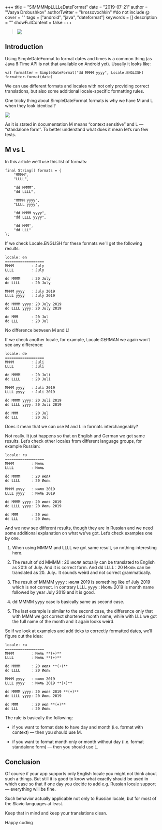 +++
title = "SiMMMMpLLLLeDateFormat"
date = "2019-07-21"
author = "Vasya Drobushkov"
authorTwitter = "krossovochkin" #do not include @
cover = ""
tags = ["android", "java", "dateformat"]
keywords = []
description = ""
showFullContent = false
+++

> [![](https://img.shields.io/badge/original-proandroiddev-green)](https://proandroiddev.com/simmmmplllledateformat-6bd326d17012)

## Introduction

Using SimpleDateFormat to format dates and times is a common thing (as Java 8 Time API is not that available on Android yet). Usually it looks like:

    val formatter = SimpleDateFormat("dd MMMM yyyy", Locale.ENGLISH)
    formatter.format(date)

We can use different formats and locales with not only providing correct translations, but also some additional locale-specific formatting rules.

One tricky thing about SimpleDateFormat formats is why we have M and L when they look identical?

![](../../img/1_HDmye25KvfxWmmpmxTmxew.png)

As it is stated in documentation M means “context sensitive” and L — “standalone form”. To better understand what does it mean let’s run few tests.

## M vs L

In this article we’ll use this list of formats:

    final String[] formats = {
        "MMMM",
        "LLLL",
                
        "dd MMMM",
        "dd LLLL",
                
        "MMMM yyyy",
        "LLLL yyyy",
                
        "dd MMMM yyyy",
        "dd LLLL yyyy",
                
        "dd MMM",
        "dd LLL"
    };

If we check Locale.ENGLISH for these formats we’ll get the following results:

    locale: en
    ==================
    MMMM        : July
    LLLL        : July

    dd MMMM     : 20 July
    dd LLLL     : 20 July

    MMMM yyyy   : July 2019
    LLLL yyyy   : July 2019

    dd MMMM yyyy: 20 July 2019
    dd LLLL yyyy: 20 July 2019

    dd MMM      : 20 Jul
    dd LLL      : 20 Jul

No difference between M and L!

If we check another locale, for example, Locale.GERMAN we again won’t see any difference:

    locale: de
    ==================
    MMMM        : Juli
    LLLL        : Juli

    dd MMMM     : 20 Juli
    dd LLLL     : 20 Juli

    MMMM yyyy   : Juli 2019
    LLLL yyyy   : Juli 2019

    dd MMMM yyyy: 20 Juli 2019
    dd LLLL yyyy: 20 Juli 2019

    dd MMM      : 20 Jul
    dd LLL      : 20 Jul

Does it mean that we can use M and L in formats interchangeably?

Not really. It just happens so that on English and German we get same results. Let’s check other locales from different language groups, for example Russian:

    locale: ru
    ==================
    MMMM        : Июль
    LLLL        : Июль

    dd MMMM     : 20 июля
    dd LLLL     : 20 Июль

    MMMM yyyy   : июля 2019
    LLLL yyyy   : Июль 2019

    dd MMMM yyyy: 20 июля 2019
    dd LLLL yyyy: 20 Июль 2019

    dd MMM      : 20 июл
    dd LLL      : 20 Июль

And we now see different results, though they are in Russian and we need some additional explanation on what we’ve got. Let’s check examples one by one.

1. When using MMMM and LLLL we got same result, so nothing interesting here.

1. The result of dd MMMM : 20 июля actually can be translated to English as 20th of July. And it is correct form.
And dd LLLL : 20 Июль can be translated as 20. July.. It sounds weird and not correct grammatically.

1. The result of MMMM yyyy : июля 2019 is something like of July 2019 which is not correct.
In contrary LLLL yyyy : Июль 2019 is month name followed by year July 2019 and it is good.

1. dd MMMM yyyy case is basically same as second case.

1. The last example is similar to the second case, the difference only that with MMM we got correct shortened month name, while with LLL we got the full name of the month and it again looks weird.

So if we look at examples and add ticks to correctly formatted dates, we’ll figure out the idea:

    locale: ru
    ==================
    MMMM        : Июль **(+)**
    LLLL        : Июль **(+)**

    dd MMMM     : 20 июля **(+)**
    dd LLLL     : 20 Июль

    MMMM yyyy   : июля 2019
    LLLL yyyy   : Июль 2019 **(+)**

    dd MMMM yyyy: 20 июля 2019 **(+)**
    dd LLLL yyyy: 20 Июль 2019

    dd MMM      : 20 июл **(+)**
    dd LLL      : 20 Июль

The rule is basically the following:

* if you want to format date to have day and month (i.e. format with context) — then you should use M.

* if you want to format month only or month without day (i.e. format standalone form) — then you should use L.

## Conclusion

Of course if your app supports only English locale you might not think about such a things. But still it is good to know what exactly should be used in which case so that if one day you decide to add e.g. Russian locale support — everything will be fine.

Such behavior actually applicable not only to Russian locale, but for most of the Slavic languages at least.

Keep that in mind and keep your translations clean.

Happy coding
